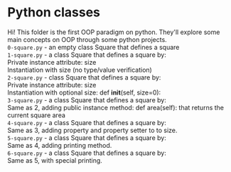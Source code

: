 # Python classes
Hi! This folder is the first OOP paradigm on python. They'll explore some main concepts on OOP through some python projects.</br>
`0-square.py` - an empty class Square that defines a square</br>
`1-square.py` - a class Square that defines a square by:</br>
Private instance attribute: size</br>
Instantiation with size (no type/value verification)</br>
`2-square.py` - class Square that defines a square by:</br>
Private instance attribute: size</br>
Instantiation with optional size: def __init__(self, size=0):</br>
`3-square.py` -  a class Square that defines a square by:</br>
Same as 2, adding public instance method: def area(self): that returns the current square area</br>
`4-square.py` - a class Square that defines a square by:</br>
Same as 3, adding property and property setter to to size.</br>
`5-square.py` - a class Square that defines a square by:</br>
Same as 4, adding printing method.</br>
`6-square.py` - a class Square that defines a square by:</br>
Same as 5, with special printing.
